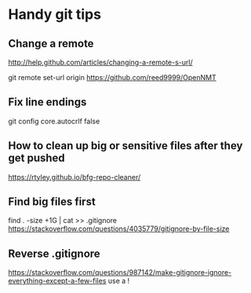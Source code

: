# Handy git tips

## Change a remote
http://help.github.com/articles/changing-a-remote-s-url/

git remote set-url origin https://github.com/reed9999/OpenNMT


## Fix line endings
git config core.autocrlf false


## How to clean up big or sensitive files after they get pushed
https://rtyley.github.io/bfg-repo-cleaner/

## Find big files first
find . -size +1G | cat >> .gitignore
https://stackoverflow.com/questions/4035779/gitignore-by-file-size

## Reverse .gitignore
https://stackoverflow.com/questions/987142/make-gitignore-ignore-everything-except-a-few-files
use a !
